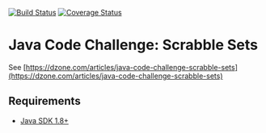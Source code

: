 [![Build Status](https://secure.travis-ci.org/christiangroth/dzone-codechallenge-scrabblesets.svg)](http://travis-ci.org/christiangroth/dzone-codechallenge-scrabblesets)
[![Coverage Status](https://coveralls.io/repos/christiangroth/dzone-codechallenge-scrabblesets/badge.svg?branch=develop)](https://coveralls.io/r/christiangroth/dzone-codechallenge-scrabblesets?branch=develop)

Java Code Challenge: Scrabble Sets
==================================
See [https://dzone.com/articles/java-code-challenge-scrabble-sets](https://dzone.com/articles/java-code-challenge-scrabble-sets)

Requirements
------------

- [Java SDK 1.8+][1]

[1]: http://www.oracle.com/technetwork/java/javase/downloads/index.html